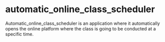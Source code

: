 # automatic_online_class_scheduler
Automatic_online_class_scheduler is an application where it automatically opens the online platform where the class is going to be conducted at a specific time.
